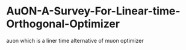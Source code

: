 # AuON-A-Survey-For-Linear-time-Orthogonal-Optimizer
auon which is a liner time alternative of muon optimizer
